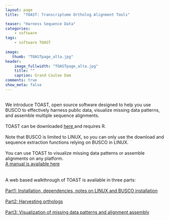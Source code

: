 ```yaml
---
layout: page
title:  "TOAST: Transcriptome Ortholog Alignment Tools"

teaser: "Harness Sequence Data"
categories:
    - software
tags:
    - software TOAST
    
image:
   thumb: "TOASTpage_alta.jpg"
header:
    image_fullwidth: "TOASTpage_alta.jpg"
    title: ""
    caption: Grand Coulee Dam
comments: true
show_meta: false    
---
```

<br>
We introduce TOAST, open source software designed to help you use BUSCO to effectively harness public data, visualize missing data patterns, and assemble multiple sequence alignments. 
<br>
<br>
TOAST can be downloaded <a href='https://github.com/carolinafishes/TOAST'>  here </a>and requires R. 
<br>
<br>
Note that BUSCO is limited to LINUX, so you can only use the download and sequence extraction functions relying on BUSCO in LINUX. 
<br>
<br>
You can use TOAST to visualize missing data patterns or assemble alignments on any platform.  
<br>
<img class="b30" src="https://carolinafishes.github.io/images/TOASTpage_alt2.jpg" alt="">
<br> 
<a href="http://carolinafishes.github.io/images/TOAST_manual.pdf"><en>A manual is available here</en></a>
<br>
<br> 
<br> A web based walkthrough of TOAST is available in three parts:
<br>
<br>
<a href='http://carolinafishes.github.io/software/TOAST_manual/'>Part1: Installation, dependencies, notes on LINUX and BUSCO installation</a>
<br>
<br>
<a href='http://carolinafishes.github.io/software/TOAST_manual2/'>Part2: Harvesting orthologs</a>
<br>
<br>
<a href='http://carolinafishes.github.io/software/TOAST_manual3/'>Part3: Visualization of missing data patterns and alignment assembly</a>
